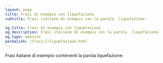 ```yaml
---
layout: page
title: Frasi di esempio con liquefazione 
subtitle: Frasi italiane di esempio con la parola  liquefazione

og_title: Frasi di esempio con liquefazione 
og_description: Frasi italiane di esempio con la parola  liquefazione
og_type: website
permalink: /frasi/l/liquefazione.html
---
```


Frasi italiane di esempio contenenti la parola liquefazione:


